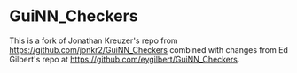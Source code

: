 # GuiNN_Checkers
This is a fork of Jonathan Kreuzer's repo from https://github.com/jonkr2/GuiNN_Checkers combined with changes from Ed Gilbert's repo at https://github.com/eygilbert/GuiNN_Checkers.